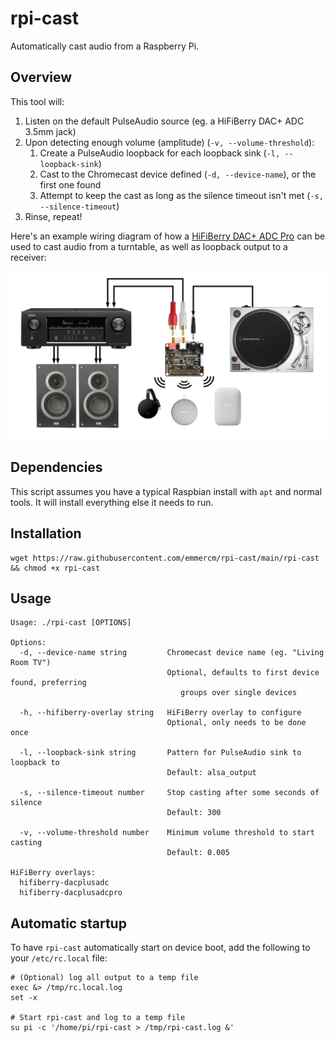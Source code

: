 # rpi-cast

Automatically cast audio from a Raspberry Pi.

## Overview

This tool will:

1. Listen on the default PulseAudio source (eg. a HiFiBerry DAC+ ADC 3.5mm jack)
2. Upon detecting enough volume (amplitude) (`-v, --volume-threshold`):
    1. Create a PulseAudio loopback for each loopback sink (`-l, --loopback-sink`)
    2. Cast to the Chromecast device defined (`-d, --device-name`), or the first one found
    3. Attempt to keep the cast as long as the silence timeout isn't met (`-s, --silence-timeout`)
3. Rinse, repeat!

Here's an example wiring diagram of how a [HiFiBerry DAC+ ADC Pro](https://www.hifiberry.com/shop/boards/hifiberry-dac-adc-pro/) can be used to cast audio from a turntable, as well as loopback output to a receiver:

![Diagram](./diagram.jpg)

## Dependencies

This script assumes you have a typical Raspbian install with `apt` and normal tools. It will install everything else it needs to run.

## Installation

```shell
wget https://raw.githubusercontent.com/emmercm/rpi-cast/main/rpi-cast && chmod +x rpi-cast
```

## Usage

```text
Usage: ./rpi-cast [OPTIONS]

Options:
  -d, --device-name string         Chromecast device name (eg. "Living Room TV")
                                   Optional, defaults to first device found, preferring
                                      groups over single devices

  -h, --hifiberry-overlay string   HiFiBerry overlay to configure
                                   Optional, only needs to be done once

  -l, --loopback-sink string       Pattern for PulseAudio sink to loopback to
                                   Default: alsa_output

  -s, --silence-timeout number     Stop casting after some seconds of silence
                                   Default: 300

  -v, --volume-threshold number    Minimum volume threshold to start casting
                                   Default: 0.005

HiFiBerry overlays:
  hifiberry-dacplusadc
  hifiberry-dacplusadcpro
```

## Automatic startup

To have `rpi-cast` automatically start on device boot, add the following to your `/etc/rc.local` file:

```shell
# (Optional) log all output to a temp file
exec &> /tmp/rc.local.log
set -x

# Start rpi-cast and log to a temp file
su pi -c '/home/pi/rpi-cast > /tmp/rpi-cast.log &'
```
